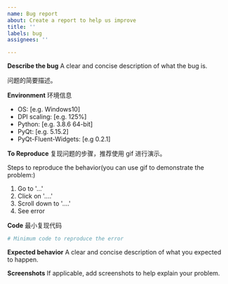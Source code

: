 ```yaml
---
name: Bug report
about: Create a report to help us improve
title: ''
labels: bug
assignees: ''

---
```


<!-- 作者还是一名学生党，响应 issue 的速度可能很慢，暂时不接受新组件的 PR。

提 Issue 前请先搜索历史 Issue，可能有相似的，如果没有，需要补充完整模板要求的环境信息和最小复现代码，并确保自己安装的包是最新版本的，这很重要！！！请注意礼貌用词，语句之间夹杂的阴阳怪气的省略号或者流汗黄豆绝对达咩！！！

没按模板要求提问的 issue 将被直接关闭！！！
没按模板要求提问的 issue 将被直接关闭！！！
没按模板要求提问的 issue 将被直接关闭！！！
重要的事情说三遍！！！

无边框窗口的问题请移步 PyQt-Frameless-Window 仓库。 -->

**Describe the bug**
A clear and concise description of what the bug is.

问题的简要描述。

**Environment**
环境信息
- OS: [e.g. Windows10]
- DPI scaling: [e.g. 125%]
- Python: [e.g. 3.8.6 64-bit]
- PyQt: [e.g. 5.15.2]
- PyQt-Fluent-Widgets: [e.g 0.2.1]

**To Reproduce**
复现问题的步骤，推荐使用 gif 进行演示。

Steps to reproduce the behavior(you can use gif to demonstrate the problem:)
1. Go to '...'
2. Click on '....'
3. Scroll down to '....'
4. See error

**Code**
最小复现代码
```python
# Minimum code to reproduce the error

```

**Expected behavior**
A clear and concise description of what you expected to happen.

**Screenshots**
If applicable, add screenshots to help explain your problem.
